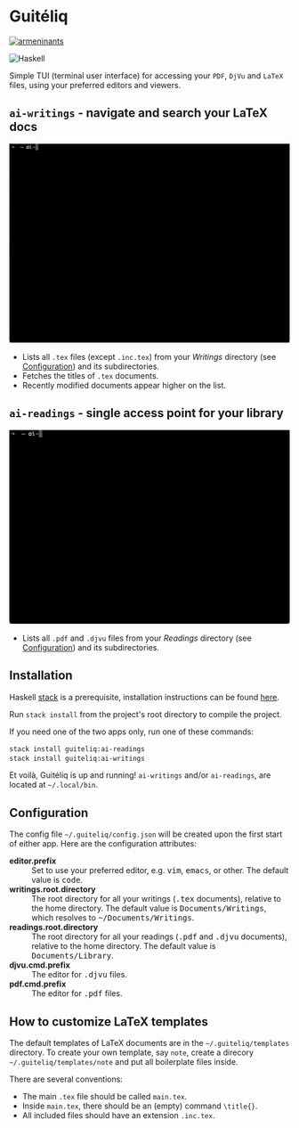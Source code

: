 # Guitéliq

[![armeninants](https://circleci.com/gh/armeninants/guiteliq.svg?style=shield)](https://circleci.com/gh/armeninants/guiteliq)

![Haskell](https://img.shields.io/badge/Haskell-5e5086?style=for-the-badge&logo=haskell&logoColor=white)

Simple TUI (terminal user interface) for accessing your `PDF`, `DjVu` and `LaTeX` files, using your preferred editors and viewers.

## `ai-writings` - navigate and search your LaTeX docs

<img src="docs/assets/writings.gif">

- Lists all `.tex` files (except `.inc.tex`) from your *Writings* directory (see [Configuration](#configuration)) and its subdirectories.
- Fetches the titles of `.tex` documents.
- Recently modified documents appear higher on the list.

## `ai-readings` - single access point for your library

<img src="docs/assets/readings.gif">

- Lists all `.pdf` and `.djvu` files from your *Readings* directory (see [Configuration](#configuration)) and its subdirectories.

## Installation

Haskell [stack](https://docs.haskellstack.org/en/stable/) is a prerequisite, installation instructions can be found [here](https://docs.haskellstack.org/en/stable/).

Run `stack install` from the project's root directory to compile the project.

If you need one of the two apps only, run one of these commands:
```bash
stack install guiteliq:ai-readings
stack install guiteliq:ai-writings
```

Et voilà, Guitéliq is up and running!
`ai-writings` and/or `ai-readings`, are located at `~/.local/bin`.

## Configuration

The config file `~/.guiteliq/config.json` will be created upon the first start of either app.
Here are the configuration attributes:

<dl>
  <dt><strong>editor.prefix</strong></dt>
  <dd>Set to use your preferred editor, e.g. <tt>vim</tt>, <tt>emacs</tt>, or other. The default value is <tt>code</tt>.</dd>
  <dt><strong>writings.root.directory</strong></dt>
  <dd>The root directory for all your writings (<tt>.tex</tt> documents), relative to the home directory. The default value is <tt>Documents/Writings</tt>, which resolves to <tt>~/Documents/Writings</tt>.</dd>
  <dt><strong>readings.root.directory</strong></dt>
  <dd>The root directory for all your readings (<tt>.pdf</tt> and <tt>.djvu</tt> documents), relative to the home directory. The default value is <tt>Documents/Library</tt>.</dd>
  <dt><strong>djvu.cmd.prefix</strong></dt>
  <dd>The editor for <tt>.djvu</tt> files.</dd>
  <dt><strong>pdf.cmd.prefix</strong></dt>
  <dd>The editor for <tt>.pdf</tt> files.</dd>
</dl>

## How to customize LaTeX templates

The default templates of LaTeX documents are in the `~/.guiteliq/templates` directory.
To create your own template, say `note`, create a direcory `~/.guiteliq/templates/note` and put all boilerplate files inside.

There are several conventions:
- The main `.tex` file should be called `main.tex`.
- Inside `main.tex`, there should be an (empty) command `\title{}`.
- All included files should have an extension `.inc.tex`.
